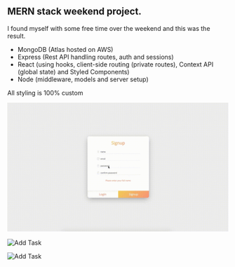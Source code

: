 ## MERN stack weekend project.

I found myself with some free time over the weekend and this was the result.

- MongoDB (Atlas hosted on AWS)
- Express (Rest API handling routes, auth and sessions)
- React (using hooks, client-side routing (private routes), Context API (global state) and Styled Components)
- Node (middleware, models and server setup)

All styling is 100% custom

![Login](/login.gif)

![Add Task](/tutorial.gif)

![Add Task](/mezzaQueries.gif)
